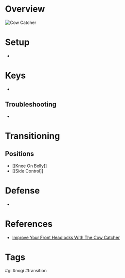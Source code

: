 # Overview

![Cow Catcher](https://cdn.evolve-university.com/wp-content/uploads/2024/06/cow-catcher-bjj.jpg)
# Setup
- 
# Keys
- 
## Troubleshooting
- 
# Transitioning
## Positions
- [[Knee On Belly]]
- [[Side Control]]
# Defense
- 
# References
- [Improve Your Front Headlocks With The Cow Catcher](https://evolve-university.com/blog/improve-your-front-headlocks-with-the-cow-catcher/)
# Tags
#gi #nogi #transition 